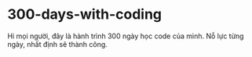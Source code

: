 # 300-days-with-coding
Hi mọi người, đây là hành trình 300 ngày học code của mình. Nỗ lực từng ngày, nhất định sẽ thành công. 
